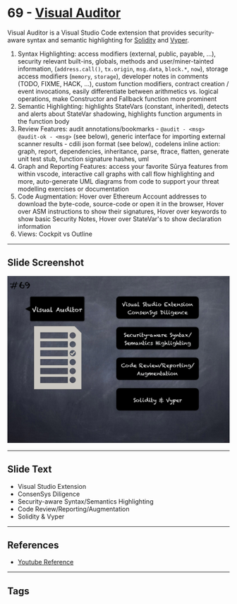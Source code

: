 
# 69 - [Visual Auditor](./Visual%20Auditor.md)

Visual Auditor is a Visual Studio Code extension that provides security-aware syntax and semantic highlighting for [Solidity](https://marketplace.visualstudio.com/items?itemName=tintinweb.solidity-visual-auditor) and [Vyper](https://marketplace.visualstudio.com/items?itemName=tintinweb.vscode-vyper).

1.  Syntax Highlighting: access modifiers (external, public, payable, …), security relevant built-ins, globals, methods and user/miner-tainted information, (`address.call()`, `tx.origin`, `msg.data`, `block.*`, `now`), storage access modifiers (`memory`, `storage`), developer notes in comments (TODO, FIXME, HACK, …), custom function modifiers, contract creation / event invocations, easily differentiate between arithmetics vs. logical operations, make Constructor and Fallback function more prominent
2.  Semantic Highlighting: highlights StateVars (constant, inherited), detects and alerts about StateVar shadowing, highlights function arguments in the function body
3.  Review Features: audit annotations/bookmarks - `@audit - <msg> @audit-ok - <msg>` (see below), generic interface for importing external scanner results - cdili json format (see below), codelens inline action: graph, report, dependencies, inheritance, parse, ftrace, flatten, generate unit test stub, function signature hashes, uml
4.  Graph and Reporting Features: access your favorite Sūrya features from within vscode, interactive call graphs with call flow highlighting and more, auto-generate UML diagrams from code to support your threat modelling exercises or documentation
5.  Code Augmentation: Hover over Ethereum Account addresses to download the byte-code, source-code or open it in the browser, Hover over ASM instructions to show their signatures, Hover over keywords to show basic Security Notes, Hover over StateVar's to show declaration information
6.  Views: Cockpit vs Outline


___
## Slide Screenshot
![069.png](../../images/6.Audit%20Techniques%20and%20Tools%20101/069.png)
___
## Slide Text
- Visual Studio Extension
- ConsenSys Diligence
- Security-aware Syntax/Semantics Highlighting
- Code Review/Reporting/Augmentation
- Solidity & Vyper
___
## References
- [Youtube Reference](https://youtu.be/jZ81ebDJVe0?t=522)
___
## Tags
